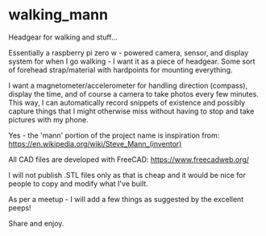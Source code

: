 # walking_mann
Headgear for walking and stuff...  

Essentially a raspberry pi zero w - powered camera, sensor, and display system for when I go walking - I want it as a piece of headgear.  Some sort of forehead strap/material with hardpoints for mounting everything.

I want a magnetometer/accelerometer for handling direction (compass), display the time, and of course a camera to take photos every few minutes.  This way, I can automatically record snippets of existence and possibly capture things that I might otherwise miss without having to stop and take pictures with my phone.

Yes - the 'mann' portion of the project name is inspiration from: https://en.wikipedia.org/wiki/Steve_Mann_(inventor)

All CAD files are developed with FreeCAD: https://www.freecadweb.org/

I will not publish .STL files only as that is cheap and it would be nice for people to copy and modify what I've built.

As per a meetup - I will add a few things as suggested by the excellent peeps!



Share and enjoy.


